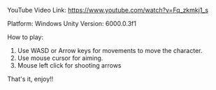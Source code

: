 YouTube Video Link: https://www.youtube.com/watch?v=Fq_zkmkj1_s

Platform: Windows
Unity Version: 6000.0.3f1

How to play:
1. Use WASD or Arrow keys for movements to move the character.
2. Use mouse cursor for aiming.
3. Mouse left click for shooting arrows

That's it, enjoy!!
